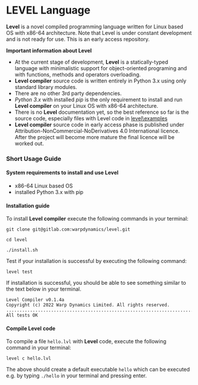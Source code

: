 # LEVEL Language

**Level** is a novel compiled programming language written for Linux based OS 
with x86-64 architecture. Note that Level is under constant development 
and is not ready for use.
This is an early access repository.

**Important information about Level**

- At the current stage of development, **Level** is a statically-typed language with minimalistic support for 
object-oriented programing and with functions, methods and operators overloading.
- **Level compiler** source code is written entirely in Python 3.x using only standard library modules.
- There are no other 3rd party dependencies.
- <i>Python 3.x</i> with installed <i>pip</i> is the only requirement to install and run **Level compiler** 
on your Linux OS with x86-64 architecture.
- There is no **Level** documentation yet, so the best reference so far is the source code, 
especially files with Level code in [level\examples](examples)
- **Level compiler** source code in early access phase is published under Attribution-NonCommercial-NoDerivatives 4.0 International
licence. After the project will become more mature the final licence will be worked out.
 
### Short Usage Guide

#### System requirements to install and use Level
* x86-64 Linux based OS
* installed Python 3.x with pip

#### Installation guide

To install **Level compiler** execute the following commands in your terminal:
```
git clone git@gitlab.com:warpdynamics/level.git

cd level

./install.sh
```

Test if your installation is successful by executing the following command:

```
level test
```

If installation is successful, you should be able to see something 
similar to the text below in your terminal. 
```
Level Compiler v0.1.4a
Copyright (c) 2022 Warp Dynamics Limited. All rights reserved.
............................................................................
All tests OK

```
#### Compile Level code

To compile a file `hello.lvl` with **Level** code, execute the following command 
in your terminal:
```
level c hello.lvl
```
The above should create a default executable `hello` which
can be executed e.g.
by typing `./hello` in your terminal and pressing enter.
